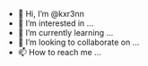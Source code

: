 - 👋 Hi, I’m @kxr3nn
- 👀 I’m interested in ...
- 🌱 I’m currently learning ...
- 💞️ I’m looking to collaborate on ...
- 📫 How to reach me ...

<!---
kxr3nn/kxr3nn is a ✨ special ✨ repository because its `README.md` (this file) appears on your GitHub profile.
You can click the Preview link to take a look at your changes.
--->
